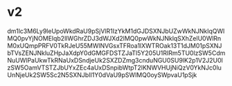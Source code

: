 # v2
dm1lc3M6Ly9leUpoWkdRaU9pSjVlR1IzYkM1dGJDSXNJbUZwWkNJNklqQWlMQ0pvYjNOMElqb2llWGhrZDJ3dWJXd2lMQ0pwWkNJNklqSXhZelU0WlRnM0xUQmpPRFV0TkRJeU55MWlNVGsxTFRoa1lXWTROak13T1dJM01pSXNJbTVsZENJNkluZHpJaXdpY0dGMGFDSTZJaTl5Y205U1RIRm5TU0lzSW5CdmNuUWlPaUkwTkRNaUxDSndjeUk2SXZDZmg3cnduNGU0SU9lK2p1V2J2U0lzSW5OamVTSTZJbUYxZEc4aUxDSnpibWtpT2lKNWVHUjNiQzV0YkNJc0luUnNjeUk2SW5Sc2N5SXNJblI1Y0dVaU9pSWlMQ0oySWpvaU1pSjk

